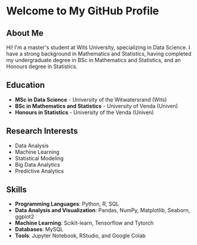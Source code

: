# Welcome to My GitHub Profile

## About Me

Hi! I'm a master's student at Wits University, specializing in Data Science. I have a strong background in Mathematics and Statistics, having completed my undergraduate degree in BSc in Mathematics and Statistics, and an Honours degree in Statistics.

## Education

- **MSc in Data Science** - University of the Witwatersrand (Wits)
- **BSc in Mathematics and Statistics** - University of Venda (Univen)
- **Honours in Statistics** - University of the Venda (Univen)

## Research Interests

- Data Analysis
- Machine Learning
- Statistical Modeling
- Big Data Analytics
- Predictive Analytics

## Skills

- **Programming Languages**: Python, R, SQL
- **Data Analysis and Visualization**: Pandas, NumPy, Matplotlib, Seaborn, ggplot2
- **Machine Learning**: Scikit-learn, Tensorflow and Tytorch
- **Databases**: MySQL
- **Tools**: Jupyter Notebook, RStudio, and Google Colab
